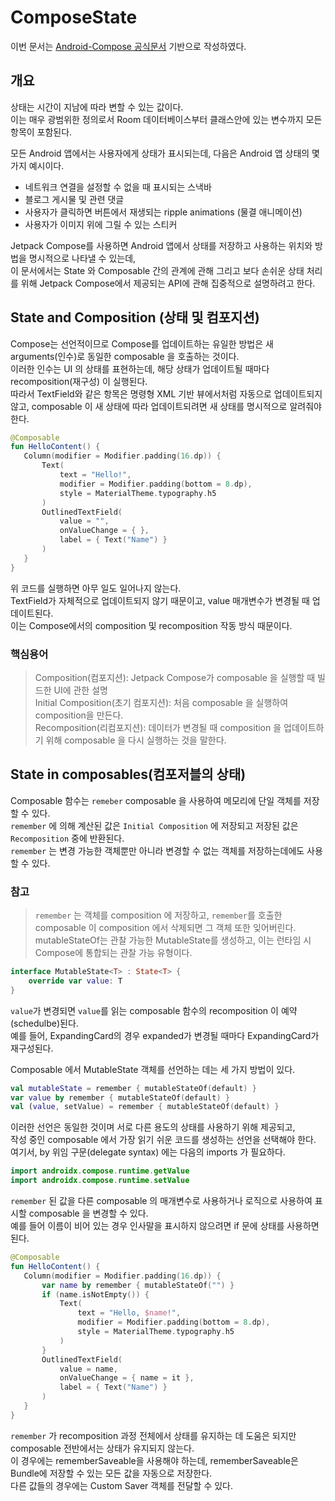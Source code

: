 # ComposeState

이번 문서는 [Android-Compose 공식문서](https://developer.android.com/jetpack/compose/state) 기반으로 작성하였다.

## 개요

상태는 시간이 지남에 따라 변할 수 있는 값이다.  
이는 매우 광범위한 정의로서 Room 데이터베이스부터 클래스안에 있는 변수까지 모든 항목이 포함된다.

모든 Android 앱에서는 사용자에게 상태가 표시되는데, 다음은 Android 앱 상태의 몇 가지 예시이다.

- 네트워크 연결을 설정할 수 없을 때 표시되는 스낵바
- 블로그 게시물 및 관련 댓글
- 사용자가 클릭하면 버튼에서 재생되는 ripple animations (물결 애니메이션)
- 사용자가 이미지 위에 그릴 수 있는 스티커

Jetpack Compose를 사용하면 Android 앱에서 상태를 저장하고 사용하는 위치와 방법을 명시적으로 나타낼 수 있는데,  
이 문서에서는 State 와 Composable 간의 관계에 관해 그리고 보다 손쉬운 상태 처리를 위해 Jetpack Compose에서 제공되는 API에 관해 집중적으로 설명하려고 한다.

## State and Composition (상태 및 컴포지션)

Compose는 선언적이므로 Compose를 업데이트하는 유일한 방법은 새 arguments(인수)로 동일한 composable 을 호출하는 것이다.  
이러한 인수는 UI 의 상태를 표현하는데, 해당 상태가 업데이트될 때마다 recomposition(재구성) 이 실행된다.  
따라서 TextField와 같은 항목은 명령형 XML 기반 뷰에서처럼 자동으로 업데이트되지 않고, composable 이 새 상태에 따라 업데이트되려면 새 상태를 명시적으로 알려줘야 한다.

``` kotlin
@Composable
fun HelloContent() {
   Column(modifier = Modifier.padding(16.dp)) {
       Text(
           text = "Hello!",
           modifier = Modifier.padding(bottom = 8.dp),
           style = MaterialTheme.typography.h5
       )
       OutlinedTextField(
           value = "",
           onValueChange = { },
           label = { Text("Name") }
       )
   }
}
```

위 코드를 실행하면 아무 일도 일어나지 않는다.  
TextField가 자체적으로 업데이트되지 않기 때문이고, value 매개변수가 변경될 때 업데이트된다.  
이는 Compose에서의 composition 및 recomposition 작동 방식 때문이다.

### 핵심용어
> Composition(컴포지션): Jetpack Compose가 composable 을 실행할 때 빌드한 UI에 관한 설명  
> Initial Composition(초기 컴포지션): 처음 composable 을 실행하여 composition을 만든다.  
> Recomposition(리컴포지션): 데이터가 변경될 때 composition 을 업데이트하기 위해 composable 을 다시 실행하는 것을 말한다.

## State in composables(컴포저블의 상태)

Composable 함수는 `remeber` composable 을 사용하여 메모리에 단일 객체를 저장할 수 있다.  
`remember` 에 의해 계산된 값은 `Initial Composition` 에 저장되고 저장된 값은 `Recomposition` 중에 반환된다.  
`remember` 는 변경 가능한 객체뿐만 아니라 변경할 수 없는 객체를 저장하는데에도 사용할 수 있다.

### 참고
> `remember` 는 객체를 composition 에 저장하고, `remember`를 호출한 composable 이 composition 에서 삭제되면 그 객체 또한 잊어버린다.  
> mutableStateOf는 관찰 가능한 MutableState<T>를 생성하고, 이는 런타임 시 Compose에 통합되는 관찰 가능 유형이다.

``` kotlin
interface MutableState<T> : State<T> {
    override var value: T
}
```

`value`가 변경되면 `value`를 읽는 composable 함수의 recomposition 이 예약(schedulbe)된다.  
예를 들어, ExpandingCard의 경우 expanded가 변경될 때마다 ExpandingCard가 재구성된다.

Composable 에서 MutableState 객체를 선언하는 데는 세 가지 방법이 있다.

``` kotlin
val mutableState = remember { mutableStateOf(default) }
var value by remember { mutableStateOf(default) }
val (value, setValue) = remember { mutableStateOf(default) }
```

이러한 선언은 동일한 것이며 서로 다른 용도의 상태를 사용하기 위해 제공되고,  
작성 중인 composable 에서 가장 읽기 쉬운 코드를 생성하는 선언을 선택해야 한다.
여기서, by 위임 구문(delegate syntax) 에는 다음의 imports 가 필요하다.

``` kotlin
import androidx.compose.runtime.getValue
import androidx.compose.runtime.setValue
```

`remember` 된 값을 다른 composable 의 매개변수로 사용하거나 로직으로 사용하여 표시할 composable 을 변경할 수 있다.  
예를 들어 이름이 비어 있는 경우 인사말을 표시하지 않으려면 if 문에 상태를 사용하면 된다.

``` kotlin
@Composable
fun HelloContent() {
   Column(modifier = Modifier.padding(16.dp)) {
       var name by remember { mutableStateOf("") }
       if (name.isNotEmpty()) {
           Text(
               text = "Hello, $name!",
               modifier = Modifier.padding(bottom = 8.dp),
               style = MaterialTheme.typography.h5
           )
       }
       OutlinedTextField(
           value = name,
           onValueChange = { name = it },
           label = { Text("Name") }
       )
   }
}
```

`remember` 가 recomposition 과정 전체에서 상태를 유지하는 데 도움은 되지만 composable 전반에서는 상태가 유지되지 않는다.  
이 경우에는 rememberSaveable을 사용해야 하는데, rememberSaveable은 Bundle에 저장할 수 있는 모든 값을 자동으로 저장한다.  
다른 값들의 경우에는 Custom Saver 객체를 전달할 수 있다.

